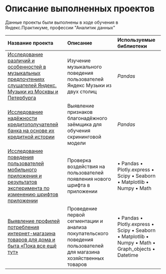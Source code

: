 # Описание выполненных проектов
Данные проекты были выполнены в ходе обучения в Яндекс.Практикуме, профессии "Аналитик данных" 

| Название проекта | Описание | Используемые библиотеки | 
| :---------------------- | :---------------------- | :---------------------- |
| [Исследование различий и особенностей в музыкальных предпочтениях слушателей Яндекс. Музыки из Москвы и Петербурга](big_city_music) | Изучение музыкального поведения пользователей Яндекс Музыки из двух столиц| *Pandas* |
| [Исследование надёжности кредитополучателей банка на основе их кредитной истории](credit_bank) | Выявление признаков благонадёжного заёмщика для обучения скрининговой модели| *Pandas* |
| [Исследование поведения пользователей мобильного приложения и результатов эксперимента по изменению шрифтов приложении](mobile_app) | Проверка воздействия на пользователей появления нового шрифта в приложении| • Pandas • Plotly.express • Scipy • Seaborn • Matplotlib • Numpy • Math |
| [Выявление профилей потребления интернет-магазина товаров для дома и быта «Пока все ещё тут»](furniture_shop) | Проведение первой сегментации и анализа покупательского поведения пользователей для магазина хозяйственных товаров| • Pandas • Plotly.express • Scipy • Seaborn • Matplotlib • Numpy • Math • Graph_objects • Datetime |
